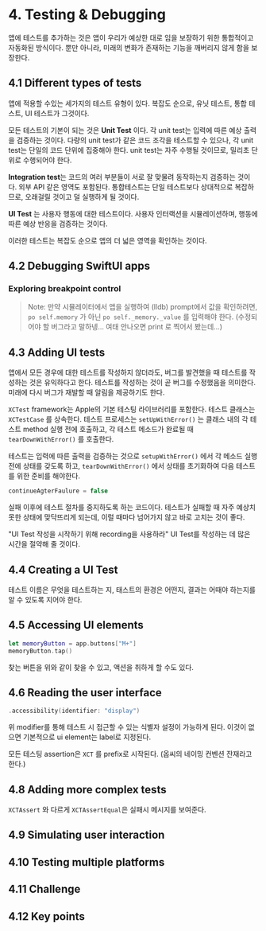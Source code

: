 # 4. Testing & Debugging

앱에 테스트를 추가하는 것은 앱이 우리가 예상한 대로 임을 보장하기 위한 통합적이고 자동화된 방식이다. 뿐만 아니라, 미래의 변화가 존재하는 기능을 깨버리지 않게 함을 보장한다.

## 4.1 Different types of tests

앱에 적용할 수있는 세가지의 테스트 유형이 있다. 복잡도 순으로, 유닛 테스트, 통합 테스트, UI 테스트가 그것이다. 

모든 테스트의 기본이 되는 것은 **Unit Test** 이다. 각 unit test는 입력에 따른 예상 출력을 검증하는 것이다. 다량의 unit test가 같은 코드 조각을 테스트할 수 있으나, 각 unit test는 단일의 코드 단위에 집중해야 한다. unit test는 자주 수행될 것이므로, 밀리초 단위로 수행되어야 한다. 

**Integration test**는 코드의 여러 부분들이 서로 잘 맞물려 동작하는지 검증하는 것이다. 외부 API 같은 영역도 포함된다. 통합테스트는 단일 테스트보다 상대적으로 복잡하므로, 오래걸릴 것이고 덜 실행하게 될 것이다.

**UI Test** 는 사용자 행동에 대한 테스트이다. 사용자 인터랙션을 시뮬레이션하며, 행동에 따른 예상 반응을 검증하는 것이다.

이러한 테스트는 복잡도 순으로 앱의 더 넓은 영역을 확인하는 것이다. 

## 4.2 Debugging SwiftUI apps

### Exploring breakpoint control

> Note: 만약 시뮬레이터에서 앱을 실행하여 (lldb) prompt에서 값을 확인하려면, `po self.memory` 가 아닌 `po self._memory._value` 를 입력해야 한다. (수정되어야 할 버그라고 말하넹... 여태 안나오면 print 로 찍어서 봤는데...)

## 4.3 Adding UI tests

앱에서 모든 경우에 대한 테스트를 작성하지 않더라도, 버그를 발견했을 때 테스트를 작성하는 것은 유익하다고 한다. 테스트를 작성하는 것이 곧 버그를 수정했음을 의미한다. 미래에 다시 버그가 재발할 때 알림을 제공하기도 한다.

`XCTest` framework는 Apple의 기본 테스팅 라이브러리를 포함한다. 테스트 클래스는 `XCTestCase` 를 상속한다. 테스트 프로세스는  `setUpWithError()` 는 클래스 내의 각 테스트 method 실행 전에 호출하고, 각 테스트 메소드가 완료될 때 `tearDownWithError()` 를 호출한다.

테스트는 입력에 따른 출력을 검증하는 것으로 `setupWithError()` 에서 각 메소드 실행전에 상태를 갖도록 하고, `tearDownWithError()` 에서 상태를 초기화하여 다음 테스트를 위한 준비를 해야한다.

```swift
continueAgterFaulure = false
```

실패 이후에 테스트 절차를 중지하도록 하는 코드이다. 테스트가 실패할 때 자주 예상치 못한 상태에 맞닥뜨리게 되는데, 이럴 때마다 넘어가지 않고 바로 고치는 것이 좋다.

"UI Test 작성을 시작하기 위해 recording을 사용하라" UI Test를 작성하는 데 많은 시간을 절약해 줄 것이다.

## 4.4 Creating a UI Test

테스트 이름은 무엇을 테스트하는 지, 태스트의 환경은 어떤지, 결과는 어때야 하는지를 알 수 있도록 지어야 한다.

## 4.5 Accessing UI elements

```swift
let memoryButton = app.buttons["M+"]
memoryButton.tap()
```

찾는 버튼을 위와 같이 찾을 수 있고, 액션을 취하게 할 수도 있다.

## 4.6 Reading the user interface

```swift
.accessibility(identifier: "display")
```

위 modifier를 통해 테스트 시 접근할 수 있는 식별자 설정이 가능하게 된다. 이것이 없으면 기본적으로 ui element는 label로 지정된다.

모든 테스팅 assertion은 `XCT` 를 prefix로 시작된다. (옵씨의 네이밍 컨벤션 잔재라고 한다.)

## 4.8 Adding more complex tests

`XCTAssert` 와 다르게 `XCTAssertEqual`은 실패시 메시지를 보여준다.

## 4.9 Simulating user interaction

## 4.10 Testing multiple platforms

## 4.11 Challenge

## 4.12 Key points

### 